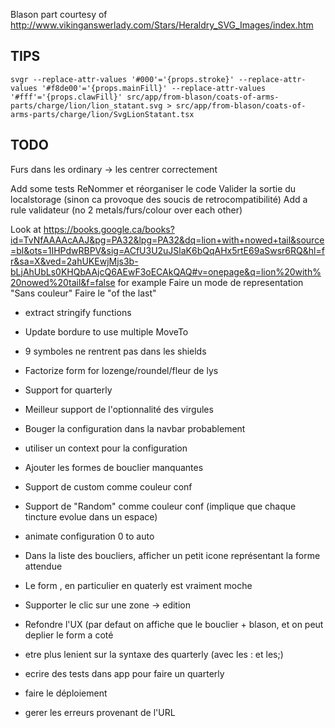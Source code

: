 Blason part courtesy of http://www.vikinganswerlady.com/Stars/Heraldry_SVG_Images/index.htm

## TIPS

```
svgr --replace-attr-values '#000'='{props.stroke}' --replace-attr-values '#f8de00'='{props.mainFill}' --replace-attr-values '#fff'='{props.clawFill}' src/app/from-blason/coats-of-arms-parts/charge/lion/lion_statant.svg > src/app/from-blason/coats-of-arms-parts/charge/lion/SvgLionStatant.tsx
```

## TODO

Furs dans les ordinary -> les centrer correctement

Add some tests
ReNommer et réorganiser le code
Valider la sortie du localstorage (sinon ca provoque des soucis de retrocompatibilité)
Add a rule validateur (no 2 metals/furs/colour over each other)

Look at https://books.google.ca/books?id=TvNfAAAAcAAJ&pg=PA32&lpg=PA32&dq=lion+with+nowed+tail&source=bl&ots=1IHPdwRBPV&sig=ACfU3U2uJSlaK6bQqAHx5rtE69aSwsr6RQ&hl=fr&sa=X&ved=2ahUKEwjMjs3b-bLjAhUbLs0KHQbAAjcQ6AEwF3oECAkQAQ#v=onepage&q=lion%20with%20nowed%20tail&f=false for example
Faire un mode de representation "Sans couleur"
Faire le "of the last"

- extract stringify functions
- Update bordure to use multiple MoveTo
- 9 symboles ne rentrent pas dans les shields

- Factorize form for lozenge/roundel/fleur de lys
- Support for quarterly

- Meilleur support de l'optionnalité des virgules
- Bouger la configuration dans la navbar probablement
- utiliser un context pour la configuration
- Ajouter les formes de bouclier manquantes
- Support de custom comme couleur conf
- Support de "Random" comme couleur conf (implique que chaque tincture evolue dans un espace)
- animate configuration 0 to auto
- Dans la liste des boucliers, afficher un petit icone représentant la forme attendue

- Le form , en particulier en quaterly est vraiment moche
- Supporter le clic sur une zone -> edition
- Refondre l'UX (par defaut on affiche que le bouclier + blason, et on peut deplier le form a coté
- etre plus lenient sur la syntaxe des quarterly (avec les : et les;)
- ecrire des tests dans app pour faire un quarterly 
- faire le déploiement
- gerer les erreurs provenant de l'URL 

